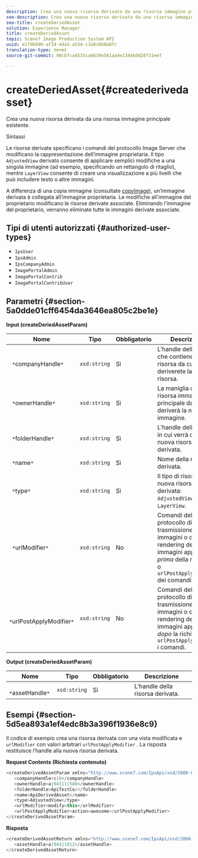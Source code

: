 ```yaml
---
description: Crea una nuova risorsa derivata da una risorsa immagine principale esistente.
seo-description: Crea una nuova risorsa derivata da una risorsa immagine principale esistente.
seo-title: createDeriedAsset
solution: Experience Manager
title: createDeriedAsset
topic: Scene7 Image Production System API
uuid: e1f9b690-af34-4da5-a534-c3a8c6b0a8fc
translation-type: tm+mt
source-git-commit: 90cbfca4533ca6639e561aa4e1344bdd20731eef

---
```



# createDeriedAsset{#createderivedasset}

Crea una nuova risorsa derivata da una risorsa immagine principale esistente.

Sintassi

<!--<a id="section_FE43FF204ED644C2AC901AF45982E942"></a>-->

Le risorse derivate specificano i comandi del protocollo Image Server che modificano la rappresentazione dell’immagine proprietaria. Il tipo `AdjustedView` derivato consente di applicare semplici modifiche a una singola immagine (ad esempio, specificando un rettangolo di ritaglio), mentre `LayerView` consente di creare una visualizzazione a più livelli che può includere testo o altre immagini.

A differenza di una copia immagine (consultate [copyImage](../../../operations/c-operations-intro/c-methods/r-copy-image.md#reference-0785131e690b4ad08be69172023f35d0)), un’immagine derivata è collegata all’immagine proprietaria. Le modifiche all&#39;immagine del proprietario modificano le risorse derivate associate. Eliminando l&#39;immagine del proprietario, verranno eliminate tutte le immagini derivate associate.

## Tipi di utenti autorizzati {#authorized-user-types}

* `IpsUser`
* `IpsAdmin`
* `IpsCompanyAdmin`
* `ImagePortalAdmin`
* `ImagePortalContrib`
* `ImagePortalContribUser`

## Parametri {#section-5a0dde01cff6454da3646ea805c2be1e}

**Input (createDeriedAssetParam)**

| Nome | Tipo | Obbligatorio | Descrizione |
|---|---|---|---|
| ` *`companyHandle`*` | `xsd:string` | Sì | L’handle della società che contiene la risorsa da cui deriverete la nuova risorsa. |
| ` *`ownerHandle`*` | `xsd:string` | Sì | La maniglia della risorsa immagine principale da cui deriverà la nuova immagine. |
| ` *`folderHandle`*` | `xsd:string` | Sì | L’handle della cartella in cui verrà creata la nuova risorsa derivata. |
| ` *`name`*` | `xsd:string` | Sì | Nome della risorsa derivata. |
| ` *`type`*` | `xsd:string` | Sì | Il tipo di risorsa della nuova risorsa derivata: `AdjustedView` o `LayerView`. |
| ` *`urlModifier`*` | `xsd:string` | No | Comandi del protocollo di trasmissione delle immagini o di rendering delle immagini applicati *prima* della richiesta o `urlPostApplyModifier` dei comandi. |
| ` *`urlPostApplyModifier`*` | `xsd:string` | No | Comandi del protocollo di trasmissione delle immagini o di rendering delle immagini applicati *dopo* la richiesta o `urlPostApplyModifier` i comandi. |

**Output (createDeriedAssetParam)**

| Nome | Tipo | Obbligatorio | Descrizione |
|---|---|---|---|
| ` *`assetHandle`*` | `xsd:string` | Sì | L’handle della risorsa derivata. |

## Esempi {#section-5d5ea893a1ef4edc8b3a396f1936e8c9}

Il codice di esempio crea una risorsa derivata con una vista modificata e `urlModifier` con valori arbitrari `urlPostApplyModifier` . La risposta restituisce l’handle alla nuova risorsa derivata.

**Request Contents (Richiesta contenuto)**

```java
<createDerivedAssetParam xmlns="http://www.scene7.com/IpsApi/xsd/2008-01-15">
   <companyHandle>c|6</companyHandle>
   <ownerHandle>a|943|1|580</ownerHandle>
   <folderHandle>ApiTestCo/</folderHandle>
   <name>ApiDerivedAsset</name>
   <type>AdjustedView</type>
   <urlModifier>modify=this</urlModifier>
   <urlPostApplyModifier>action=awesome</urlPostApplyModifier>
</createDerivedAssetParam>
```

**Risposta**

```java
<createDerivedAssetReturn xmlns="http://www.scene7.com/IpsApi/xsd/2008-01-15">
   <assetHandle>a|944|10|2</assetHandle>
</createDerivedAssetReturn>
```

